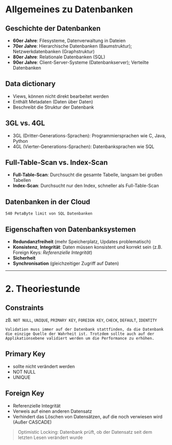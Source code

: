 # Allgemeines zu Datenbanken

## Geschichte der Datenbanken

- **60er Jahre**: Filesysteme, Datenverwaltung in Dateien
- **70er Jahre**: Hierarchische Datenbanken (Baumstruktur); Netzwerkdatenbanken (Graphstruktur)
- **80er Jahre**: Relationale Datenbanken (SQL)
- **90er Jahre**: Client-Server-Systeme (Datenbankserver); Verteilte Datenbanken

## Data dictionary

- Views, können nicht direkt bearbeitet werden
- Enthält Metadaten (Daten über Daten)
- Beschreibt die Struktur der Datenbank

## 3GL vs. 4GL

- 3GL (Dritter-Generations-Sprachen): Programmiersprachen wie C, Java, Python
- 4GL (Vierter-Generations-Sprachen): Datenbanksprachen wie SQL

## Full-Table-Scan vs. Index-Scan

- **Full-Table-Scan**: Durchsucht die gesamte Tabelle, langsam bei großen Tabellen
- **Index-Scan**: Durchsucht nur den Index, schneller als Full-Table-Scan

## Datenbanken in der Cloud

    540 PetaByte limit von SQL Datenbanken

## Eigenschaften von Datenbanksystemen

- **Redundanzfreiheit** (mehr Speicherplatz, Updates problematisch)
- **Konsistenz**, **Integrität**: Daten müssen konsistent und korrekt sein (z.B. Foreign Keys: *Referenzielle Integrität*)
- **Sicherheit**
- **Synchronisation** (gleichzeitiger Zugriff auf Daten)

---

# 2. Theoriestunde

## Constraints

zB. `NOT NULL`, `UNIQUE`, `PRIMARY KEY`, `FOREIGN KEY`, `CHECK`, `DEFAULT`, `IDENTITY`

    Validation muss immer auf der Datenbank stattfinden, da die Datenbank die einzige Quelle der Wahrheit ist. Trotzdem sollte auch auf der Applikationsebene validiert werden um die Performance zu erhöhen.

## Primary Key

- sollte nicht verändert werden
- NOT NULL
- UNIQUE

## Foreign Key

- Referenzielle Integrität
- Verweis auf einen anderen Datensatz
- Verhindert das Löschen von Datensätzen, auf die noch verwiesen wird (Außer CASCADE)

> Optimistic Locking: Datenbank prüft, ob der Datensatz seit dem letzten Lesen verändert wurde
